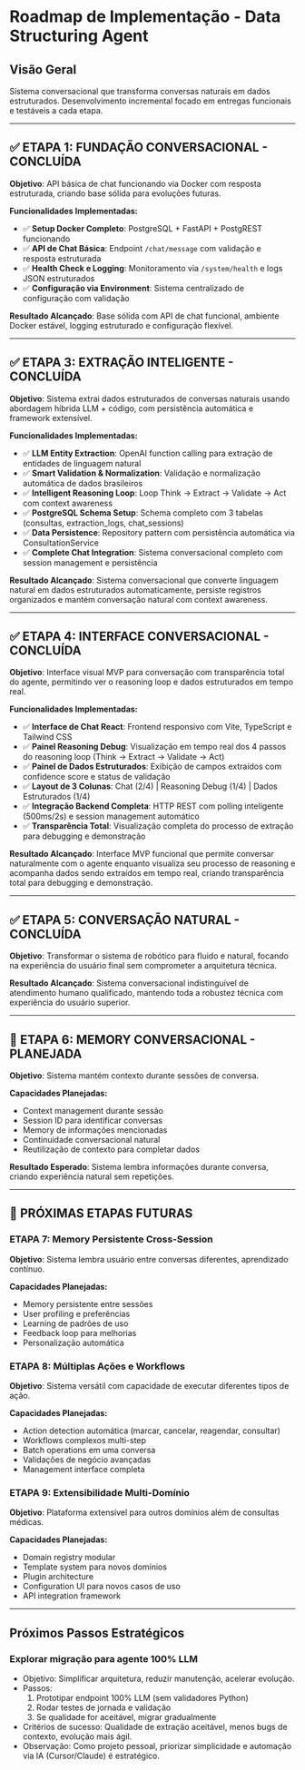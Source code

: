 # Roadmap de Implementação - Data Structuring Agent

## Visão Geral

Sistema conversacional que transforma conversas naturais em dados estruturados. Desenvolvimento incremental focado em entregas funcionais e testáveis a cada etapa.

---

## ✅ **ETAPA 1: FUNDAÇÃO CONVERSACIONAL - CONCLUÍDA**

**Objetivo**: API básica de chat funcionando via Docker com resposta estruturada, criando base sólida para evoluções futuras.

**Funcionalidades Implementadas:**
- ✅ **Setup Docker Completo**: PostgreSQL + FastAPI + PostgREST funcionando
- ✅ **API de Chat Básica**: Endpoint `/chat/message` com validação e resposta estruturada  
- ✅ **Health Check e Logging**: Monitoramento via `/system/health` e logs JSON estruturados
- ✅ **Configuração via Environment**: Sistema centralizado de configuração com validação

**Resultado Alcançado**: Base sólida com API de chat funcional, ambiente Docker estável, logging estruturado e configuração flexível.

---

## ✅ **ETAPA 3: EXTRAÇÃO INTELIGENTE - CONCLUÍDA**

**Objetivo**: Sistema extrai dados estruturados de conversas naturais usando abordagem híbrida LLM + código, com persistência automática e framework extensível.

**Funcionalidades Implementadas:**
- ✅ **LLM Entity Extraction**: OpenAI function calling para extração de entidades de linguagem natural
- ✅ **Smart Validation & Normalization**: Validação e normalização automática de dados brasileiros
- ✅ **Intelligent Reasoning Loop**: Loop Think → Extract → Validate → Act com context awareness
- ✅ **PostgreSQL Schema Setup**: Schema completo com 3 tabelas (consultas, extraction_logs, chat_sessions)
- ✅ **Data Persistence**: Repository pattern com persistência automática via ConsultationService
- ✅ **Complete Chat Integration**: Sistema conversacional completo com session management e persistência

**Resultado Alcançado**: Sistema conversacional que converte linguagem natural em dados estruturados automaticamente, persiste registros organizados e mantém conversação natural com context awareness.

---

## ✅ **ETAPA 4: INTERFACE CONVERSACIONAL - CONCLUÍDA**

**Objetivo**: Interface visual MVP para conversação com transparência total do agente, permitindo ver o reasoning loop e dados estruturados em tempo real.

**Funcionalidades Implementadas:**
- ✅ **Interface de Chat React**: Frontend responsivo com Vite, TypeScript e Tailwind CSS
- ✅ **Painel Reasoning Debug**: Visualização em tempo real dos 4 passos do reasoning loop (Think → Extract → Validate → Act)
- ✅ **Painel de Dados Estruturados**: Exibição de campos extraídos com confidence score e status de validação
- ✅ **Layout de 3 Colunas**: Chat (2/4) | Reasoning Debug (1/4) | Dados Estruturados (1/4)
- ✅ **Integração Backend Completa**: HTTP REST com polling inteligente (500ms/2s) e session management automático
- ✅ **Transparência Total**: Visualização completa do processo de extração para debugging e demonstração

**Resultado Alcançado**: Interface MVP funcional que permite conversar naturalmente com o agente enquanto visualiza seu processo de reasoning e acompanha dados sendo extraídos em tempo real, criando transparência total para debugging e demonstração.

---

## ✅ **ETAPA 5: CONVERSAÇÃO NATURAL - CONCLUÍDA**

**Objetivo**: Transformar o sistema de robótico para fluido e natural, focando na experiência do usuário final sem comprometer a arquitetura técnica.

**Resultado Alcançado**: Sistema conversacional indistinguível de atendimento humano qualificado, mantendo toda a robustez técnica com experiência do usuário superior.

---

## 🎯 **ETAPA 6: MEMORY CONVERSACIONAL - PLANEJADA**

**Objetivo**: Sistema mantém contexto durante sessões de conversa.

**Capacidades Planejadas:**
- Context management durante sessão
- Session ID para identificar conversas
- Memory de informações mencionadas
- Continuidade conversacional natural
- Reutilização de contexto para completar dados

**Resultado Esperado**: Sistema lembra informações durante conversa, criando experiência natural sem repetições.

---

## 🔮 **PRÓXIMAS ETAPAS FUTURAS**

### **ETAPA 7: Memory Persistente Cross-Session**
**Objetivo**: Sistema lembra usuário entre conversas diferentes, aprendizado contínuo.

**Capacidades Planejadas:**
- Memory persistente entre sessões
- User profiling e preferências
- Learning de padrões de uso
- Feedback loop para melhorias
- Personalização automática

### **ETAPA 8: Múltiplas Ações e Workflows**
**Objetivo**: Sistema versátil com capacidade de executar diferentes tipos de ação.

**Capacidades Planejadas:**
- Action detection automática (marcar, cancelar, reagendar, consultar)
- Workflows complexos multi-step
- Batch operations em uma conversa
- Validações de negócio avançadas
- Management interface completa

### **ETAPA 9: Extensibilidade Multi-Domínio**
**Objetivo**: Plataforma extensível para outros domínios além de consultas médicas.

**Capacidades Planejadas:**
- Domain registry modular
- Template system para novos domínios
- Plugin architecture
- Configuration UI para novos casos de uso
- API integration framework

---

## Próximos Passos Estratégicos

### Explorar migração para agente 100% LLM
- Objetivo: Simplificar arquitetura, reduzir manutenção, acelerar evolução.
- Passos:
  1. Prototipar endpoint 100% LLM (sem validadores Python)
  2. Rodar testes de jornada e validação
  3. Se qualidade for aceitável, migrar gradualmente
- Critérios de sucesso: Qualidade de extração aceitável, menos bugs de contexto, evolução mais ágil.
- Observação: Como projeto pessoal, priorizar simplicidade e automação via IA (Cursor/Claude) é estratégico.